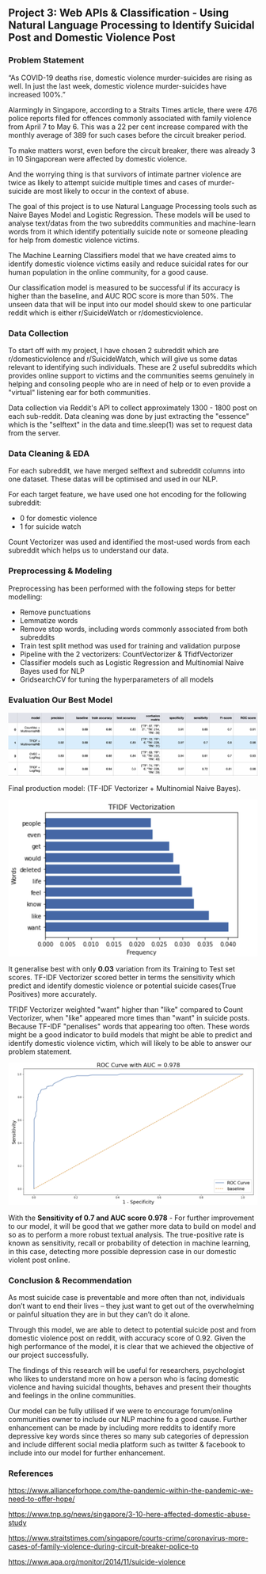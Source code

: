 


## Project 3: Web APIs & Classification - Using Natural Language Processing to Identify Suicidal Post and Domestic Violence Post




### Problem Statement

“As COVID-19 deaths rise, domestic violence murder-suicides are rising as well. In just the last week, domestic violence murder-suicides have increased 100%.”

Alarmingly in Singapore, according to a Straits Times article, there were 476 police reports filed for offences commonly associated with family violence from April 7 to May 6. This was a 22 per cent increase compared with the monthly average of 389 for such cases before the circuit breaker period.

To make matters worst, even before the circuit breaker, there was already 3 in 10 Singaporean were affected by domestic violence.

And the worrying thing is that survivors of intimate partner violence are twice as likely to attempt suicide multiple times and cases of murder-suicide are most likely to occur in the context of abuse.

The goal of this project is to use Natural Language Processing tools such as Naive Bayes Model and Logistic Regression. These models will be used to analyse text/datas from the two subreddits communities and machine-learn words from it which identify  potentially suicide note or someone pleading for help from domestic violence victims.

The Machine Learning Classifiers model that we have created aims to identify domestic violence victims easily and reduce suicidal rates for our human population in the online community, for a good cause.

Our classification model is measured to be successful if its accuracy is higher than the baseline, and AUC ROC score is more than 50%. The unseen data that will be input into our model should skew to one particular reddit which is either r/SuicideWatch or r/domesticviolence.


###  Data Collection

To start off with my project, I have chosen 2 subreddit which are r/domesticviolence and r/SuicideWatch, which will give us some datas relevant to identifying such individuals. These are 2 useful subreddits which provides online support to victims and the communities seems genuinely in helping and consoling people who are in need of help or to even provide a "virtual" listening ear for both communities.

Data collection via Reddit's API to collect approximately 1300 - 1800 post on each sub-reddit. Data cleaning was done by just extracting the "essence" which is the "selftext" in the data and time.sleep(1) was set to request data from the server.

### Data Cleaning & EDA

For each subreddit, we have merged selftext and subreddit columns into one dataset. These datas will be optimised and used in our NLP.

For each target feature, we have used one hot encoding for the following subreddit: 
- 0 for domestic violence
- 1 for suicide watch

Count Vectorizer was used and identified the most-used words from each subreddit which helps us to understand our data.


### Preprocessing & Modeling  

Preprocessing has been performed with the following steps for better modelling:
- Remove punctuations
- Lemmatize words
- Remove stop words, including words commonly associated from both subreddits
- Train test split method was used for training and validation purpose
- Pipeline with the 2 vectorizers: CountVectorizer & TfidfVectorizer
- Classifier models such as Logistic Regression and Multinomial Naive Bayes used for NLP
- GridsearchCV for tuning the hyperparameters of all models


### Evaluation Our Best Model

![](image/model_score.png)

Final production model: (TF-IDF Vectorizer + Multinomial Naive Bayes).

![](image/tvec.png)

It generalise best with only **0.03** variation from its Training to Test set scores.
TF-IDF Vectorizer scored better in terms the sensitivity which predict and identify domestic violence or potential suicide cases(True Positives) more accurately. 

TFIDF Vectorizer weighted "want" higher than "like" compared to Count Vectorizer, when "like" appeared more times than "want" in suicide posts. Because TF-IDF "penalises" words that appearing too often. These words might be a good indicator to build models that might be able to predict and identify domestic violence victim, which will likely to be able to answer our problem statement.

![](image/roc_score.png)

With the **Sensitivity of 0.7 and AUC score 0.978** - For further improvement to our model, it will be good that we gather more data to build on model and so as to perform a more robust textual analysis. The true-positive rate is known as sensitivity, recall or probability of detection in machine learning, in this case, detecting more possible depression case in our domestic violent post online.


### Conclusion & Recommendation

As most suicide case is preventable and more often than not, individuals don’t want to end their lives – they just want to get out of the overwhelming or painful situation they are in but they can’t do it alone.

Through this model, we are able to detect to potential suicide post and from domestic violence post on reddit, with accuracy score of 0.92. Given the high performance of the model, it is clear that we achieved the objective of our project successfully.

The findings of this research will be useful for researchers, psychologist who likes to understand more on how a person who is facing domestic violence and having suicidal thoughts, behaves and present their thoughts and feelings in the online communities.

Our model can be fully utilised if we were to encourage forum/online communities owner to include our NLP machine fo a good cause. Further enhancement can be made by including more reddits to identify more depressive key words since theres so many sub categories of depression and include different social media platform such as twitter & facebook to include into our model for further enhancement.


### References

https://www.allianceforhope.com/the-pandemic-within-the-pandemic-we-need-to-offer-hope/

https://www.tnp.sg/news/singapore/3-10-here-affected-domestic-abuse-study

https://www.straitstimes.com/singapore/courts-crime/coronavirus-more-cases-of-family-violence-during-circuit-breaker-police-to

https://www.apa.org/monitor/2014/11/suicide-violence

